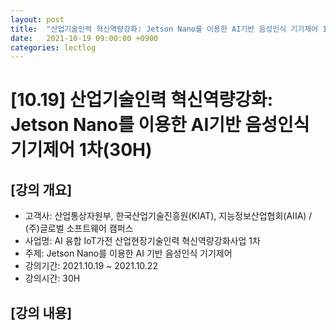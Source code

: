 ```yaml
---
layout: post
title:  "산업기술인력 혁신역량강화: Jetson Nano를 이용한 AI기반 음성인식 기기제어 1차(30H)"
date:   2021-10-19 09:00:00 +0900
categories: lectlog
---
```


# [10.19] 산업기술인력 혁신역량강화: Jetson Nano를 이용한 AI기반 음성인식 기기제어 1차(30H)

## [강의 개요]

* 고객사: 산업통상자원부, 한국산업기술진흥원(KIAT), 지능정보산업협회(AIIA) / (주)글로벌 소프트웨어 캠퍼스
* 사업명: AI 융합 IoT가전 산업현장기술인력 혁신역량강화사업 1차
* 주제: Jetson Nano를 이용한 AI 기반 음성인식 기기제어
* 강의기간: 2021.10.19 ~ 2021.10.22
* 강의시간: 30H

## [강의 내용]

